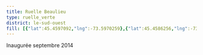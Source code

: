 ```yaml
---
title: Ruelle Beaulieu
type: ruelle_verte
district: le-sud-ouest
fill: [{"lat":45.4597092,"lng":-73.5970259},{"lat":45.4586256,"lng":-73.5965538},{"lat":45.4584751,"lng":-73.5971117}]
---
```


Inaugurée septembre 2014